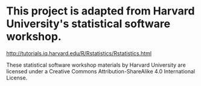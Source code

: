 # This project is adapted from Harvard University's statistical software workshop.

http://tutorials.iq.harvard.edu/R/Rstatistics/Rstatistics.html

These statistical software workshop materials by Harvard University are licensed 
under a Creative Commons Attribution-ShareAlike 4.0 International License.
